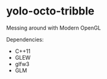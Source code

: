yolo-octo-tribble
=================

Messing around with Modern OpenGL

Dependencies:
- C++11
- GLEW
- glfw3
- GLM
